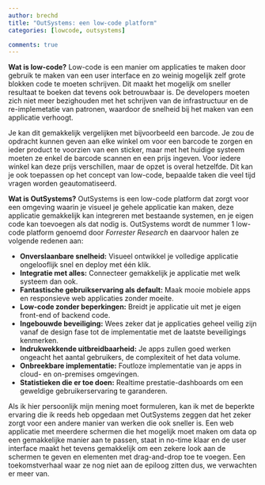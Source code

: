 ```yaml
---
author: brechd
title: "OutSystems: een low-code platform"
categories: [lowcode, outsystems]

comments: true
---
```

**Wat is low-code?** Low-code is een manier om applicaties te maken door gebruik te maken van een user interface en zo weinig mogelijk zelf grote blokken code te moeten schrijven. Dit maakt het mogelijk om sneller resultaat te boeken dat tevens ook betrouwbaar is. De developers moeten zich niet meer bezighouden met het schrijven van de infrastructuur en de re-implemetatie van patronen, waardoor de snelheid bij het maken van een applicatie verhoogt.

Je kan dit gemakkelijk vergelijken met bijvoorbeeld een barcode. Je zou de opdracht kunnen geven aan elke winkel om voor een barcode te zorgen en ieder product te voorzien van een sticker, maar met het huidige systeem moeten ze enkel de barcode scannen en een prijs ingeven. Voor iedere winkel kan deze prijs verschillen, maar de opzet is overal hetzelfde. Dit kan je ook toepassen op het concept van low-code, bepaalde taken die veel tijd vragen worden geautomatiseerd.

**Wat is OutSystems?** OutSystems is een low-code platform dat zorgt voor een omgeving waarin je visueel je gehele applicatie kan maken, deze applicatie gemakkelijk kan integreren met bestaande systemen, en je eigen code kan toevoegen als dat nodig is. OutSystems wordt de nummer 1 low-code platform genoemd door *Forrester Research* en daarvoor halen ze volgende redenen aan:
- **Onverslaanbare snelheid:** Visueel ontwikkel je volledige applicatie ongelooflijk snel en deploy met één klik.
- **Integratie met alles:** Connecteer gemakkelijk je applicatie met welk systeem dan ook.
- **Fantastische gebruikservaring als default:** Maak mooie mobiele apps en responsieve web applicaties zonder moeite.
- **Low-code zonder beperkingen:** Breidt je applicatie uit met je eigen front-end of backend code.
- **Ingebouwde beveiliging:** Wees zeker dat je applicaties geheel veilig zijn vanaf de design fase tot de implementatie met de laatste beveiligings kenmerken.
- **Indrukwekkende uitbreidbaarheid:** Je apps zullen goed werken ongeacht het aantal gebruikers, de complexiteit of het data volume.
- **Onbreekbare implementatie:** Foutloze implementatie van je apps in cloud- en on-premises omgevingen.
- **Statistieken die er toe doen:** Realtime prestatie-dashboards om een geweldige gebruikerservaring te garanderen.

Als ik hier persoonlijk mijn mening moet formuleren, kan ik met de beperkte ervaring die ik reeds heb opgedaan met OutSystems zeggen dat het zeker zorgt voor een andere manier van werken die ook sneller is. Een web applicatie met meerdere schermen die het mogelijk moet maken om data op een gemakkelijke manier aan te passen, staat in no-time klaar en de user interface maakt het tevens gemakkelijk om een zekere look aan de schermen te geven en elementen met drag-and-drop toe te voegen. Een toekomstverhaal waar ze nog niet aan de epiloog zitten dus, we verwachten er meer van.